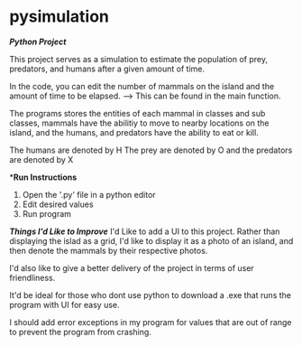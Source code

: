 # pysimulation
***Python Project***

This project serves as a simulation to estimate the population of prey, predators, and humans after a given amount of time.

In the code, you can edit the number of mammals on the island and the amount of time to be elapsed. --> This can be found in the main function.

The programs stores the entities of each mammal in classes and sub classes, mammals have the abilitiy to move to nearby locations on the island, and the humans, and predators have the ability to eat or kill.

The humans are denoted by H
The prey are denoted by O
and the predators are denoted by X

***Run Instructions**
1. Open the '.py' file in a python editor
2. Edit desired values
3. Run program

***Things I'd Like to Improve***
I'd Like to add a UI to this project. Rather than displaying the islad as a grid, I'd like to display it as a photo of an island, and then denote the mammals by their respective photos.

I'd also like to give a better delivery of the project in terms of user friendliness.

It'd be ideal for those who dont use python to download a .exe that runs the program with UI for easy use.

I should add error exceptions in my program for values that are out of range to prevent the program from crashing.
